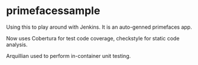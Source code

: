 # primefacessample
Using this to play around with Jenkins. It is an auto-genned primefaces app.

Now uses Cobertura for test code coverage, checkstyle for static code analysis.

Arquillian used to perform in-container unit testing.
